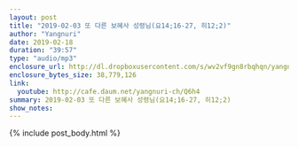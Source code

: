 ```yaml
---
layout: post
title: "2019-02-03 또 다른 보혜사 성령님(요14;16-27, 히12;2)"
author: "Yangnuri"
date: 2019-02-18
duration: "39:57"
type: "audio/mp3"
enclosure_url: http://dl.dropboxusercontent.com/s/wv2vf9gn8rbqhqn/yangnurichurch190203.mp3
enclosure_bytes_size: 38,779,126
link:
  youtube: http://cafe.daum.net/yangnuri-ch/Q6h4
summary: 2019-02-03 또 다른 보혜사 성령님(요14;16-27, 히12;2)
show_notes:
---
```


{% include post_body.html %}

